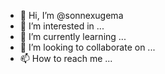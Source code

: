 - 👋 Hi, I’m @sonnexugema
- 👀 I’m interested in ...
- 🌱 I’m currently learning ...
- 💞️ I’m looking to collaborate on ...
- 📫 How to reach me ...

<!---
sonnexugema/sonnexugema is a ✨ special ✨ repository because its `README.md` (this file) appears on your GitHub profile.
You can click the Preview link to take a look at your changes.
--->
